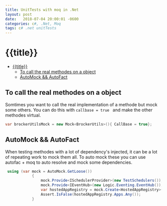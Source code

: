 ```yaml
---
title: UnitTests with moq in .Net
layout: post
date:   2018-07-04 20:00:01 -0600
categories: c#, .Net, Moq
tags: c# .net unitTests
---
```


# {{title}}

- [{{title}}](#title)
    - [To call the real methodes on a object](#to-call-the-real-methodes-on-a-object)
    - [AutoMock && AutoFact](#automock--autofact)

## To call the real methodes on a object

Somtimes you want to call the real implementation of a methode but mock some others.
You can do this with `callbase = true ` and make the other methodes virtual.

```csharp
var brockerUtilsMock = new Mock<BrockerUtils>(){ CallBase = true};
```

## AutoMock && AutoFact

When testing methodes with a lot of dependency's injected, it can be a lot of repeating work to mock them all.
To auto mock these you can use autofac + moq to auto resolve and mock some dependencies.

```csharp
 using (var mock = AutoMock.GetLoose())
            {
                mock.Provide<ISchedulerProvider>(new TestSchedulers());
                mock.Provide<IEventHub>(new Logic.Eventing.EventHub());
                var hostedAppRegistry = mock.Create<HostedAppRegistry>();
                Assert.IsFalse(hostedAppRegistry.Apps.Any());
            }
```